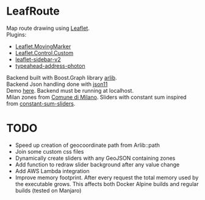 # LeafRoute
Map route drawing using [Leaflet](https://github.com/Leaflet/Leaflet).  
Plugins:

- [Leaflet.MovingMarker](https://github.com/ewoken/Leaflet.MovingMarker)
- [Leaflet.Control.Custom](https://github.com/yigityuce/Leaflet.Control.Custom)
- [leaflet-sidebar-v2](https://github.com/nickpeihl/leaflet-sidebar-v2)  
- [typeahead-address-photon](https://github.com/komoot/typeahead-address-photon)  

Backend built with Boost.Graph library [arlib](https://github.com/leonardoarcari/arlib).  
Backend Json handling done with [json11](https://github.com/dropbox/json11)    
Demo [here](https://bebora.github.io/LeafRoute/singleroute.html). Backend must be running at localhost.  
Milan zones from [Comune di Milano](https://geoportale.comune.milano.it/ATOM/SIT/Municipi/Municipi_Dataset_1.xml).
Sliders with constant sum inspired from [constant-sum-sliders](https://github.com/jacobsolomon15/constant-sum-sliders).  


# TODO
- Speed up creation of geocoordinate path from Arlib::path
- Join some custom css files
- Dynamically create sliders with any GeoJSON containing zones
- Add function to redraw slider background after any value change
- Add AWS Lambda integration
- Improve memory footprint. After every request the total memory used by the executable grows. This affects both Docker Alpine builds and regular builds (tested on Manjaro)
 
